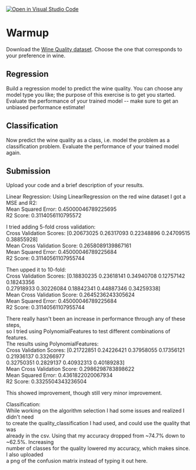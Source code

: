 [![Open in Visual Studio Code](https://classroom.github.com/assets/open-in-vscode-718a45dd9cf7e7f842a935f5ebbe5719a5e09af4491e668f4dbf3b35d5cca122.svg)](https://classroom.github.com/online_ide?assignment_repo_id=11718863&assignment_repo_type=AssignmentRepo)
# Warmup

Download the [Wine Quality
dataset](https://archive-beta.ics.uci.edu/dataset/186/wine+quality). Choose the
one that corresponds to your preference in wine.

## Regression

Build a regression model to predict the wine quality. You can choose any model
type you like; the purpose of this exercise is to get you started. Evaluate the
performance of your trained model -- make sure to get an unbiased performance
estimate!

## Classification

Now predict the wine quality as a class, i.e. model the problem as a
classification problem. Evaluate the performance of your trained model again.

## Submission

Upload your code and a brief description of your results.

Linear Regression:
Using LinearRegression on the red wine dataset I got a MSE and R2:  
Mean Squared Error: 0.45000046789225695  
R2 Score: 0.3114056110795572  

I tried adding 5-fold cross validation:  
Cross Validation Scores: [0.20673025 0.26317093 0.22348896 0.24709515 0.38855928]  
Mean Cross Validation Score: 0.2658089139867161  
Mean Squared Error: 0.45000046789225684  
R2 Score: 0.31140561107955744  

Then upped it to 10-fold:  
Cross Validation Scores: [0.18830235 0.23618141 0.34940708 0.12757142 0.18243356  
0.27918933 0.30226084 0.18842341 0.44887346 0.34259338]  
Mean Cross Validation Score: 0.2645236243305624  
Mean Squared Error: 0.45000046789225684  
R2 Score: 0.31140561107955744  

There really hasn't been an increase in performance through any of these steps,  
so I tried using PolynomialFeatures to test different combinations of features.  
The results using PolynomialFeatures:  
Cross Validation Scores: [0.21722851 0.24226421 0.37958055 0.17356121 0.21936137 0.33266977  
 0.32750351 0.2829137  0.40932313 0.40189283]  
Mean Cross Validation Score: 0.2986298783898622  
Mean Squared Error: 0.4361822020067934  
R2 Score: 0.3325504343236504  

This showed improvement, though still very minor improvement.


Classification:  
While working on the algorithm selection I had some issues and realized I didn't need  
to create the quality_classification I had used, and could use the quality that was  
already in the csv. Using that my accuracy dropped from ~74.7% down to ~62.5%. Increasing  
number of classes for the quality lowered my accuracy, which makes since. I also uploaded  
a png of the confusion matrix instead of typing it out here.


